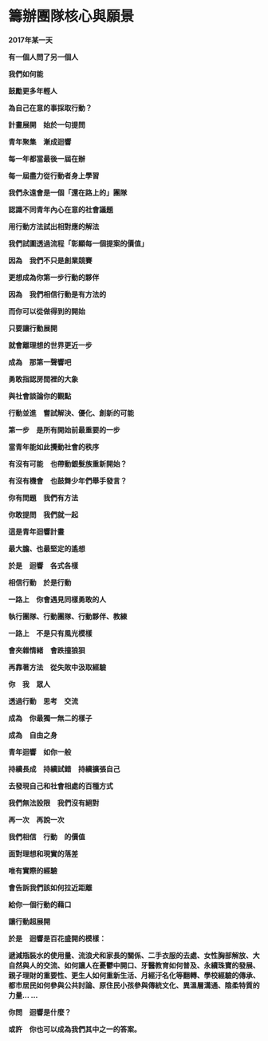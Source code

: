 # 籌辦團隊核心與願景

**2017年某一天**

**有一個人問了另一個人**

**我們如何能**

**鼓勵更多年輕人**

**為自己在意的事採取行動？**

**計畫展開　始於一句提問**

**青年聚集　漸成迴響**

**每一年都當最後一屆在辦**

**每一屆盡力從行動者身上學習**

**我們永遠會是一個「還在路上的」團隊**  


**認識不同青年內心在意的社會議題**

**用行動方法試出相對應的解法**

**我們試圖透過流程「彰顯每一個提案的價值」**

**因為　我們不只是創業競賽**

**更想成為你第一步行動的夥伴**

**因為　我們相信行動是有方法的**

**而你可以從做得到的開始**

**只要讓行動展開**

**就會離理想的世界更近一步**

**成為　那第一聲響吧**

**勇敢指認房間裡的大象**

**與社會談論你的觀點**

**行動並進　嘗試解決、優化、創新的可能**

**第一步　是所有開始前最重要的一步**

**當青年能如此攪動社會的秩序**

**有沒有可能　也帶動銀髮族重新開始？**

**有沒有機會　也鼓舞少年們舉手發言？**

**你有問題　我們有方法**

**你敢提問　我們就一起**

**這是青年迴響計畫**

**最大膽、也最堅定的遙想**

**於是　迴響　各式各樣**

**相信行動　於是行動**

**一路上　你會遇見同樣勇敢的人**

**執行團隊、行動團隊、行動夥伴、教練**

**一路上　不是只有風光模樣**

**會夾雜情緒　會跌撞狼狽**

**再靠著方法　從失敗中汲取經驗**

**你　我　眾人**

**透過行動　思考　交流**

**成為　你最獨一無二的樣子**

**成為　自由之身**

**青年迴響　如你一般**

**持續長成　持續試錯　持續擴張自己**

**去發現自己和社會相處的百種方式**

**我們無法設限　我們沒有絕對**

**再一次　再說一次**

**我們相信　行動　的價值**

**面對理想和現實的落差**

**唯有實際的經驗**

**會告訴我們該如何拉近距離**  


**給你一個行動的藉口**

**讓行動超展開**

**於是　迴響是百花盛開的模樣：**

**遞減瓶裝水的使用量、流浪犬和家長的關係、二手衣服的去處、女性胸部解放、大自然與人的交流、如何讓人在憂鬱中開口、牙醫教育如何普及、永續珠寶的發展、親子理財的重要性、更生人如何重新生活、月經汙名化等翻轉、學校經驗的傳承、都市居民如何參與公共討論、原住民小孩參與傳統文化、異溫層溝通、陰柔特質的力量… …** 

**你問　迴響是什麼？**

**或許　你也可以成為我們其中之一的答案。**  


